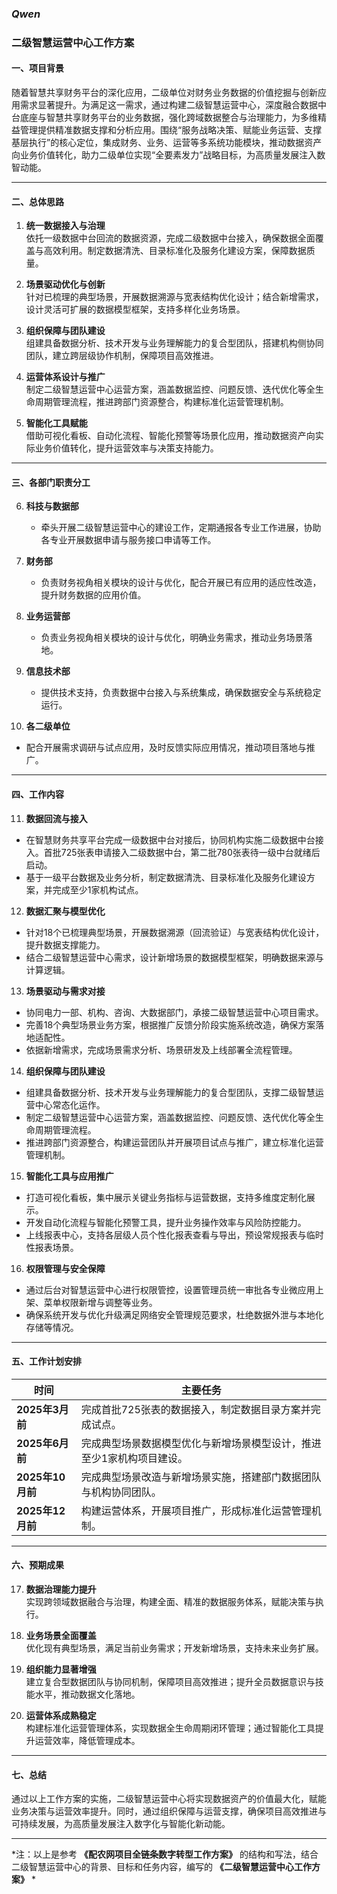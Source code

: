 ### *Qwen*

### **二级智慧运营中心工作方案**

#### **一、项目背景**
随着智慧共享财务平台的深化应用，二级单位对财务业务数据的价值挖掘与创新应用需求显著提升。为满足这一需求，通过构建二级智慧运营中心，深度融合数据中台底座与智慧共享财务平台的业务数据，强化跨域数据整合与治理能力，为多维精益管理提供精准数据支撑和分析应用。围绕“服务战略决策、赋能业务运营、支撑基层执行”的核心定位，集成财务、业务、运营等多系统功能模块，推动数据资产向业务价值转化，助力二级单位实现“全要素发力”战略目标，为高质量发展注入数智动能。

---

#### **二、总体思路**
1. **统一数据接入与治理**  
   依托一级数据中台回流的数据资源，完成二级数据中台接入，确保数据全面覆盖与高效利用。制定数据清洗、目录标准化及服务化建设方案，保障数据质量。
   
2. **场景驱动优化与创新**  
   针对已梳理的典型场景，开展数据溯源与宽表结构优化设计；结合新增需求，设计灵活可扩展的数据模型框架，支持多样化业务场景。

3. **组织保障与团队建设**  
   组建具备数据分析、技术开发与业务理解能力的复合型团队，搭建机构侧协同团队，建立跨层级协作机制，保障项目高效推进。

4. **运营体系设计与推广**  
   制定二级智慧运营中心运营方案，涵盖数据监控、问题反馈、迭代优化等全生命周期管理流程，推进跨部门资源整合，构建标准化运营管理机制。

5. **智能化工具赋能**  
   借助可视化看板、自动化流程、智能化预警等场景化应用，推动数据资产向实际业务价值转化，提升运营效率与决策支持能力。

---

#### **三、各部门职责分工**
6. **科技与数据部**  
   - 牵头开展二级智慧运营中心的建设工作，定期通报各专业工作进展，协助各专业开展数据申请与服务接口申请等工作。

7. **财务部**  
   - 负责财务视角相关模块的设计与优化，配合开展已有应用的适应性改造，提升财务数据的应用价值。

8. **业务运营部**  
   - 负责业务视角相关模块的设计与优化，明确业务需求，推动业务场景落地。

9. **信息技术部**  
   - 提供技术支持，负责数据中台接入与系统集成，确保数据安全与系统稳定运行。

10. **各二级单位**  
   - 配合开展需求调研与试点应用，及时反馈实际应用情况，推动项目落地与推广。

---

#### **四、工作内容**
11. **数据回流与接入**  
   - 在智慧财务共享平台完成一级数据中台对接后，协同机构实施二级数据中台接入。首批725张表申请接入二级数据中台，第二批780张表待一级中台就绪后启动。
   - 基于一级平台数据及业务分析，制定数据清洗、目录标准化及服务化建设方案，并完成至少1家机构试点。

12. **数据汇聚与模型优化**  
   - 针对18个已梳理典型场景，开展数据溯源（回流验证）与宽表结构优化设计，提升数据支撑能力。
   - 结合二级智慧运营中心需求，设计新增场景的数据模型框架，明确数据来源与计算逻辑。

13. **场景驱动与需求对接**  
   - 协同电力一部、机构、咨询、大数据部门，承接二级智慧运营中心项目需求。
   - 完善18个典型场景业务方案，根据推广反馈分阶段实施系统改造，确保方案落地适配性。
   - 依据新增需求，完成场景需求分析、场景研发及上线部署全流程管理。

14. **组织保障与团队建设**  
   - 组建具备数据分析、技术开发与业务理解能力的复合型团队，支撑二级智慧运营中心常态化运作。
   - 制定二级智慧运营中心运营方案，涵盖数据监控、问题反馈、迭代优化等全生命周期管理流程。
   - 推进跨部门资源整合，构建运营团队并开展项目试点与推广，建立标准化运营管理机制。

15. **智能化工具与应用推广**  
   - 打造可视化看板，集中展示关键业务指标与运营数据，支持多维度定制化展示。
   - 开发自动化流程与智能化预警工具，提升业务操作效率与风险防控能力。
   - 上线报表中心，支持各层级人员个性化报表查看与导出，预设常规报表与临时性报表场景。

16. **权限管理与安全保障**  
   - 通过后台对智慧运营中心进行权限管控，设置管理员统一审批各专业微应用上架、菜单权限新增与调整等业务。
   - 确保系统开发与优化升级满足网络安全管理规范要求，杜绝数据外泄与本地化存储等情况。

---

#### **五、工作计划安排**
| **时间**         | **主要任务**                                                                 |
|-------------------|------------------------------------------------------------------------------|
| **2025年3月前**  | 完成首批725张表的数据接入，制定数据目录方案并完成试点。                     |
| **2025年6月前**  | 完成典型场景数据模型优化与新增场景模型设计，推进至少1家机构项目建设。       |
| **2025年10月前** | 完成典型场景改造与新增场景实施，搭建部门数据团队与机构协同团队。           |
| **2025年12月前** | 构建运营体系，开展项目推广，形成标准化运营管理机制。                       |

---

#### **六、预期成果**
17. **数据治理能力提升**  
   实现跨领域数据融合与治理，构建全面、精准的数据服务体系，赋能决策与执行。

18. **业务场景全面覆盖**  
   优化现有典型场景，满足当前业务需求；开发新增场景，支持未来业务扩展。

19. **组织能力显著增强**  
   建立复合型数据团队与协同机制，保障项目高效推进；提升全员数据意识与技能水平，推动数据文化落地。

20. **运营体系成熟稳定**  
   构建标准化运营管理体系，实现数据全生命周期闭环管理；通过智能化工具提升运营效率，降低管理成本。

---

#### **七、总结**
通过以上工作方案的实施，二级智慧运营中心将实现数据资产的价值最大化，赋能业务决策与运营效率提升。同时，通过组织保障与运营支撑，确保项目高效推进与可持续发展，为高质量发展注入数字化与智能化新动能。

--- 

*注：以上是参考 **《配农网项目全链条数字转型工作方案》** 的结构和写法，结合二级智慧运营中心的背景、目标和任务内容，编写的 **《二级智慧运营中心工作方案》** *
